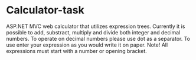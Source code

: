 # Calculator-task

ASP.NET MVC web calculator that utilizes expression trees. 
Currently it is possible to add, substract, multiply and divide both integer and decimal numbers.
To operate on decimal numbers please use dot as a separator.
To use enter your expression as you would write it on paper.
Note! All expressions must start with a number or opening bracket.
